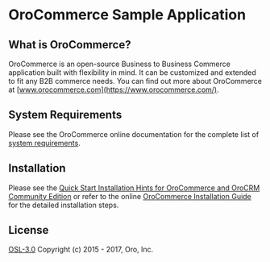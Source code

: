 OroCommerce Sample Application
==============================

What is OroCommerce?
--------------------

OroCommerce is an open-source Business to Business Commerce application built with flexibility in mind. It can be customized and extended to fit any B2B commerce needs.
You can find out more about OroCommerce at [www.orocommerce.com](https://www.orocommerce.com/).

System Requirements
-------------------

Please see the OroCommerce online documentation for the complete list of [system requirements](https://www.orocommerce.com/documentation/current/system-requirements).

Installation
------------

Please see the [Quick Start Installation Hints for OroCommerce and OroCRM Community Edition](https://www.orocommerce.com/documentation/current/install-upgrade/installation-quick-start-dev/commerce-crm) or refer to the online [OroCommerce Installation Guide](https://www.orocommerce.com/documentation/current/install-upgrade) for the detailed installation steps.

License
-------
 
[OSL-3.0](LICENSE) Copyright (c) 2015 - 2017, Oro, Inc.
